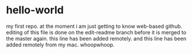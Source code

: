 # hello-world

my first repo.
at the moment i am just getting to know web-based github.
editing of this file is done on the edit-readme branch before it is merged to the master again.
this line has been added remotely.
and this line has been added remotely from my mac. whoopwhoop.
